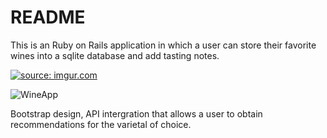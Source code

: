 # README

This is an Ruby on Rails application in which a user can store their favorite wines into a sqlite database and add tasting notes.

<a href="https://imgur.com/0PwvAwp"><img src="https://i.imgur.com/0PwvAwph.gif" title="source: imgur.com" /></a>

![WineApp](https://media.giphy.com/media/cLlKIC9tmJAmuanEN4/giphy.gif)

 Bootstrap design, API intergration that allows a user to obtain recommendations for the varietal of choice.


